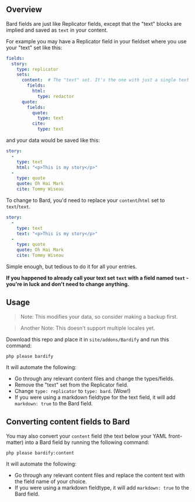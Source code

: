 ## Overview
Bard fields are just like Replicator fields, except that the "text" blocks are implied and saved as `text` in your content.

For example you may have a Replicator field in your fieldset where you use your "text" set like this:

``` yaml
fields:
  story:
    type: replicator
    sets:
      content:  # The "text" set. It's the one with just a single text based field.
        fields:
          html:
            type: redactor
      quote:
        fields:
          quote:
            type: text
          cite:
            type: text
```

and your data would be saved like this:

``` yaml
story:
  -
    type: text
    html: "<p>This is my story</p>"
  -
    type: quote
    quote: Oh Hai Mark
    cite: Tommy Wiseau
```

To change to Bard, you'd need to replace your `content`/`html` set to `text`/`text`.

``` yaml
story:
  -
    type: text
    text: "<p>This is my story</p>"
  -
    type: quote
    quote: Oh Hai Mark
    cite: Tommy Wiseau
```

Simple enough, but tedious to do it for all your entries.

**If you happened to already call your text set `text` with a field named `text` - you're in luck and don't need to change anything.**

## Usage

> Note: This modifies your data, so consider making a backup first.

> Another Note: This doesn't support multiple locales yet.

Download this repo and place it in `site/addons/Bardify` and run this command:

```
php please bardify
```

It will automate the following:

- Go through any relevant content files and change the types/fields.
- Remove the "text" set from the Replicator field.
- Change `type: replicator` to `type: bard`. (Wow!)
- If you were using a markdown fieldtype for the text field, it will add `markdown: true` to the Bard field.


## Converting content fields to Bard

You may also convert your `content` field (the text below your YAML front-matter) into a Bard field by running the following command:

```
php please bardify:content
```

It will automate the following:
- Go through any relevant content files and replace the content text with the field name of your choice.
- If you were using a markdown fieldtype, it will add `markdown: true` to the Bard field.
